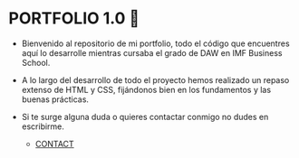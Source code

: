 # PORTFOLIO 1.0 :rocket:

-   Bienvenido al repositorio de mi portfolio, todo el código que encuentres aquí lo desarrolle mientras cursaba el grado de DAW en IMF Business School.

-   A lo largo del desarrollo de todo el proyecto hemos realizado un repaso extenso de HTML y CSS, fijándonos bien en los fundamentos y las buenas prácticas.

-   Si te surge alguna duda o quieres contactar conmigo no dudes en escribirme.

    - [CONTACT](mailto:gonzaloverdugog@gmail.com)


